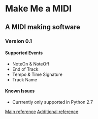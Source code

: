 # Make Me a MIDI
## A MIDI making software
### Version 0.1

#### Supported Events
* NoteOn & NoteOff
* End of Track
* Tempo & Time Signature
* Track Name

#### Known Issues
* Currrently only supported in Python 2.7

[Main reference](https://www.csie.ntu.edu.tw/~r92092/ref/midi/)
[Additional reference](http://www.music.mcgill.ca/~ich/classes/mumt306/StandardMIDIfileformat.html)
